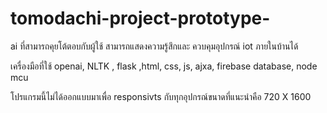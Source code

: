 # tomodachi-project-prototype-
ai ที่สามารถคุยโต้ตอบกับผู้ใช้ สามารถแสดงความรู้สึกและ ควบคุมอุปกรณ์ iot ภายในบ้านได้

เครื่องมือที่ใช้
openai, 
NLTK ,
flask ,html, css, js, ajxa, 
firebase database, 
node mcu

โปรแกรมนี้ไม่ได้ออกแบบมาเพื่อ responsivts กับทุกอุปกรณ์ขนาดที่แนะนำคือ  720 X 1600
